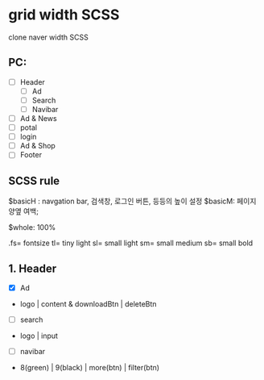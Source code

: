# grid width SCSS
clone naver width SCSS


## PC:
- [ ] Header
  - [ ] Ad
  - [ ] Search
  - [ ] Navibar
- [ ] Ad & News
- [ ] potal
- [ ] login
- [ ] Ad & Shop
- [ ] Footer

## SCSS rule
$basicH : navgation bar, 검색창, 로그인 버튼, 등등의 높이 설정
$basicM: 페이지 양옆 여백;

$whole: 100%

.fs= fontsize
tl= tiny light
sl= small light
sm= small medium
sb= small bold



## 1. Header 
- [x] Ad
 - logo | content & downloadBtn | deleteBtn
- [ ] search
 - logo | input 
- [ ] navibar
 - 8(green) | 9(black) | more(btn) | filter(btn)
